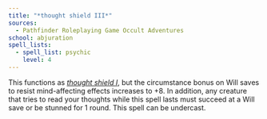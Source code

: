 ```yaml
---
title: "*thought shield III*"
sources:
  - Pathfinder Roleplaying Game Occult Adventures
school: abjuration
spell_lists:
  - spell_list: psychic
    level: 4
---
```


This functions as [*thought shield I*](/spells/thought-shield-i/), but the circumstance bonus on Will saves to resist mind-affecting effects increases to +8. In addition, any creature that tries to read your thoughts while this spell lasts must succeed at a Will save or be stunned for 1 round. This spell can be undercast.
